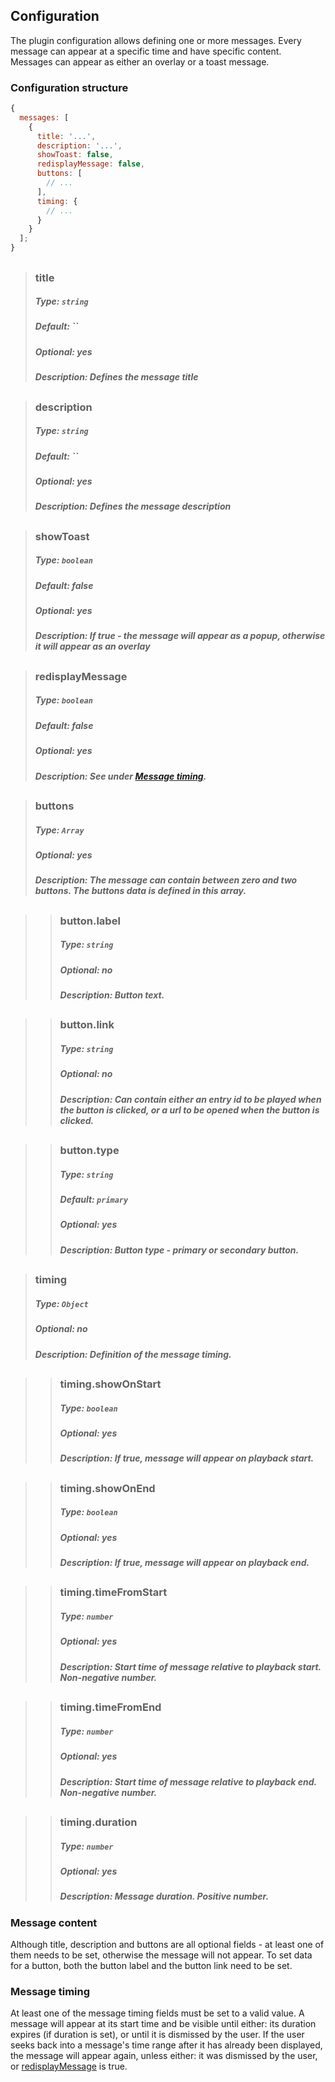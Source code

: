 ## Configuration

The plugin configuration allows defining one or more messages.
Every message can appear at a specific time and have specific content.
Messages can appear as either an overlay or a toast message.

### Configuration structure

```js
{
  messages: [
    {
      title: '...',
      description: '...',
      showToast: false,
      redisplayMessage: false,
      buttons: [
        // ...
      ],
      timing: {
        // ...
      }
    }
  ];
}
```

##

> ### title
>
> ##### Type: `string`
>
> ##### Default: ``
>
> ##### Optional: yes
>
> ##### Description: Defines the message title

##

> ### description
>
> ##### Type: `string`
>
> ##### Default: ``
>
> ##### Optional: yes
>
> ##### Description: Defines the message description

##

> ### showToast
>
> ##### Type: `boolean`
>
> ##### Default: false
>
> ##### Optional: yes
>
> ##### Description: If true - the message will appear as a popup, otherwise it will appear as an overlay

##

> ### redisplayMessage
>
> ##### Type: `boolean`
>
> ##### Default: false
>
> ##### Optional: yes
>
> ##### Description: See under [Message timing](#message-timing).

##

> ### buttons
>
> ##### Type: `Array`
>
> ##### Optional: yes
>
> ##### Description: The message can contain between zero and two buttons. The buttons data is defined in this array.

##

> > ### button.label
> >
> > ##### Type: `string`
> >
> > ##### Optional: no
> >
> > ##### Description: Button text.

##

> > ### button.link
> >
> > ##### Type: `string`
> >
> > ##### Optional: no
> >
> > ##### Description: Can contain either an entry id to be played when the button is clicked, or a url to be opened when the button is clicked.

##

> > ### button.type
> >
> > ##### Type: `string`
> >
> > ##### Default: `primary`
> >
> > ##### Optional: yes
> >
> > ##### Description: Button type - primary or secondary button.

##

> ### timing
>
> ##### Type: `Object`
>
> ##### Optional: no
>
> ##### Description: Definition of the message timing.

##

> > ### timing.showOnStart
> >
> > ##### Type: `boolean`
> >
> > ##### Optional: yes
> >
> > ##### Description: If true, message will appear on playback start.

##

> > ### timing.showOnEnd
> >
> > ##### Type: `boolean`
> >
> > ##### Optional: yes
> >
> > ##### Description: If true, message will appear on playback end.

##

> > ### timing.timeFromStart
> >
> > ##### Type: `number`
> >
> > ##### Optional: yes
> >
> > ##### Description: Start time of message relative to playback start. Non-negative number.

##

> > ### timing.timeFromEnd
> >
> > ##### Type: `number`
> >
> > ##### Optional: yes
> >
> > ##### Description: Start time of message relative to playback end. Non-negative number.

##

> > ### timing.duration
> >
> > ##### Type: `number`
> >
> > ##### Optional: yes
> >
> > ##### Description: Message duration. Positive number.

### Message content

Although title, description and buttons are all optional fields - at least one of them needs to be set, otherwise the message will not appear.
To set data for a button, both the button label and the button link need to be set.

### Message timing

At least one of the message timing fields must be set to a valid value.
A message will appear at its start time and be visible until either: its duration expires (if duration is set), or until it is dismissed by the user.
If the user seeks back into a message's time range after it has already been displayed, the message will appear again, unless either: it was dismissed by the user, or [redisplayMessage](#redisplaymessage) is true.
